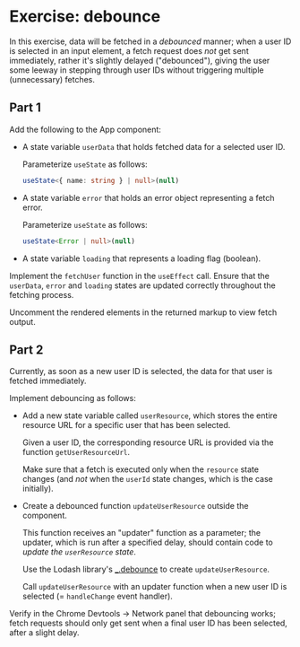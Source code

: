 # Exercise: debounce

In this exercise, data will be fetched in a _debounced_ manner; when a user ID is selected in an input element, a fetch request does _not_ get sent immediately, rather it's slightly delayed ("debounced"), giving the user some leeway in stepping through user IDs without triggering multiple (unnecessary) fetches.

## Part 1

Add the following to the App component:

* A state variable `userData` that holds fetched data for a selected user ID.

  Parameterize `useState` as follows:

  ```typescript
  useState<{ name: string } | null>(null)
  ```

* A state variable `error` that holds an error object representing a fetch error.

  Parameterize `useState` as follows:

  ```typescript
  useState<Error | null>(null)
  ```

* A state variable `loading` that represents a loading flag (boolean).

Implement the `fetchUser` function in the `useEffect` call. Ensure that the `userData`, `error` and `loading` states are updated correctly throughout the fetching process.

Uncomment the rendered elements in the returned markup to view fetch output.

## Part 2

Currently, as soon as a new user ID is selected, the data for that user is fetched immediately.

Implement debouncing as follows:

* Add a new state variable called `userResource`, which stores the entire resource URL for a specific user that has been selected.

  Given a user ID, the corresponding resource URL is provided via the function `getUserResourceUrl`.

  Make sure that a fetch is executed only when the `resource` state changes (and _not_ when the `userId` state changes, which is the case initially).

* Create a debounced function `updateUserResource` outside the component. 

  This function receives an "updater" function as a parameter; the updater, which is run after a specified delay, should contain code to _update the `userResource` state_.

  Use the Lodash library's [_.debounce](https://lodash.com/docs/4.17.15#debounce) to create `updateUserResource`.
  
  Call `updateUserResource` with an updater function when a new user ID is selected (= `handleChange` event handler).

Verify in the Chrome Devtools -> Network panel that debouncing works; fetch requests should only get sent when a final user ID has been selected, after a slight delay. 
